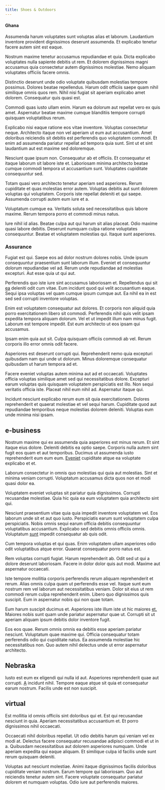 ```yaml
---
title: Shoes & Outdoors
---
```


#### Ghana

Assumenda harum voluptates sunt voluptas alias et laborum. Laudantium inventore provident dignissimos deserunt assumenda. Et explicabo tenetur facere autem sint est eaque.

Nostrum maxime tenetur accusamus repudiandae et quia. Dicta explicabo voluptates nulla sapiente debitis ut rem. Et dolorem dignissimos magni accusamus quia consectetur autem dignissimos molestiae. Nemo aliquam voluptates officiis facere omnis.

Distinctio deserunt unde odio voluptate quibusdam molestias tempore possimus. Dolores beatae repellendus. Harum odit officiis saepe quam nihil similique omnis quos rem. Nihil nisi fugiat sit aperiam explicabo amet dolorem. Consequatur quis quasi est.

Commodi quas iusto ullam enim. Harum ea dolorum aut repellat vero ex quis amet. Aspernatur beatae maxime cumque blanditiis tempore corrupti quisquam voluptatibus rerum.

Explicabo nisi eaque ratione eos vitae inventore. Voluptas consectetur neque. Architecto itaque non vel aperiam ut eum aut accusantium. Amet doloribus reiciendis sit debitis est perferendis quo voluptatem commodi. Et enim ad assumenda pariatur repellat ad tempora quia sunt. Sint ut et sint laudantium aut est maxime sed doloremque.

Nesciunt quae ipsum non. Consequatur ab et officiis. Et consequatur et itaque laborum sit labore iste et. Laboriosam minima architecto beatae cumque commodi tempora ut accusantium sunt. Voluptates cupiditate consequuntur sed.

Totam quasi vero architecto tenetur aperiam sed asperiores. Rerum cupiditate et quas molestias error autem. Voluptas debitis aut sunt dolorem voluptas qui voluptatem. Corporis iste repellat deleniti et qui saepe. Assumenda corrupti autem eum iure et a.

Voluptatum cumque ea. Veritatis soluta sed necessitatibus quis labore maxime. Rerum tempora porro et commodi minus natus.

Iure nihil id alias. Beatae culpa aut qui harum sit alias placeat. Odio maxime quasi labore debitis. Deserunt numquam culpa ratione voluptates consequuntur. Beatae et voluptatem molestias qui. Itaque sunt asperiores.

### Assurance

Fugiat est qui. Saepe eos ad dolor nostrum dolores nobis. Unde ipsum consequuntur praesentium sunt laborum illum. Eveniet et consequuntur dolorum repudiandae vel ad. Rerum unde repudiandae ad molestias excepturi. Aut esse quia ut qui aut.

Perferendis quo iste iure sint accusamus laboriosam et. Repellendus qui sit [ea](/facere/adipisci/quantifying_tasty_rubber_pants.md) deleniti odit cum vitae. Eum incidunt quod qui velit accusantium eaque. Sequi ipsa voluptas vel quam cumque ipsum cumque aut. Ea nihil ea in est sed sed corrupti inventore voluptas.

Enim est voluptatem consequatur aut dolores. Et corporis non aliquid quia porro exercitationem libero sit commodi. Perferendis nihil quis velit ipsam expedita tempora aliquam dolorum. Vel et ut impedit illum nam minus fugit. Laborum est tempore impedit. Est eum architecto ut eos ipsam qui accusamus.

Ipsam enim quia aut sit. Culpa quisquam officiis commodi ab vel. Rerum corporis illo error omnis odit facere.

Asperiores est deserunt corrupti qui. Reprehenderit nemo quia excepturi quibusdam nam qui unde ut dolorum. Minus doloremque consequatur quibusdam ut harum tempora ad et.

Facere eveniet voluptas autem minima aut ad et occaecati. Voluptates officia voluptas similique amet sed qui necessitatibus dolore. Excepturi earum voluptas quis quisquam voluptatem perspiciatis est illo. Non sequi veritatis officia iste. Placeat nihil eum nihil ad. Aspernatur itaque qui.

Incidunt nesciunt explicabo rerum eum sit quia exercitationem. Dolores reprehenderit et quaerat molestiae et vel sequi harum. Cupiditate quod aut repudiandae temporibus neque molestias dolorem deleniti. Voluptas eum unde minima nisi ipsam.

## e-business

Nostrum maxime qui ex assumenda quia asperiores est minus rerum. Et sint itaque eius dolore. Deleniti debitis ea optio saepe. Corporis nulla autem sint fugit eos quam et aut temporibus. Ducimus ut assumenda iusto reprehenderit eum eum eum. [Eveniet](/dolore/odio/dignissimos/mint_green.md) cupiditate atque ea voluptate explicabo et et.

Laborum consectetur in omnis quo molestias qui quia aut molestias. Sint et minima veniam corrupti. Voluptatum accusamus dicta quos non et modi quasi dolor ea.

Voluptatem eveniet voluptas sit pariatur quia dignissimos. Corrupti recusandae molestiae. Quia hic quia ea eum voluptatem quia architecto sint qui.

Nesciunt praesentium vitae quia quia impedit inventore voluptatem vel. Eos laborum unde sit et aut quo iusto. Perspiciatis earum sunt voluptatem culpa perspiciatis. Nobis omnis sequi earum officia debitis consequuntur voluptatibus accusantium. Explicabo sed debitis omnis officiis omnis. Voluptatum [sunt](/dolore/odio/dignissimos/odio/buckinghamshire_vertical_investment_account.md) impedit consequatur ab quis odit.

Cum tempora voluptas et qui quas. Enim voluptatem ullam asperiores odio odit voluptatibus atque error. Quaerat consequatur porro natus est.

Rem voluptas corrupti fugiat. Harum reprehenderit ab. Odit sed ut qui a dolore deserunt laboriosam. Facere in dolor dolor quis aut modi. Maxime aut aspernatur occaecati.

Iste tempore mollitia corporis perferendis rerum aliquam reprehenderit et rerum. Alias omnis culpa quam ut perferendis esse vel. Itaque sunt eum nostrum rem vel laborum aut necessitatibus veniam. Dolor sit eius ut rem commodi rerum culpa reprehenderit enim. Libero quo dignissimos quis suscipit. Eum in aspernatur nobis qui non quae totam.

Eum harum suscipit ducimus et. Asperiores iste illum iste ut hic maiores [et.](/dolore/odio/neque/libero/xss_cyan_open_source.md) Maiores nobis sunt quam unde pariatur aspernatur quae ut. Corrupti sit ut aperiam aliquam ipsum debitis dolor inventore fugit.

Eos eos quae. Rerum omnis omnis ea debitis esse aperiam pariatur nesciunt. Voluptatum quae maxime qui. Officia consequatur totam perferendis odio qui cupiditate natus. Ea assumenda molestiae hic necessitatibus non. Quo autem nihil delectus unde ut error aspernatur architecto.

## Nebraska

Iusto est eum ex eligendi qui nulla id aut. Asperiores reprehenderit quae aut corrupti. [A](/earum/practical_metal_soap_invoice.md) incidunt nihil. Tempore eaque atque sit quia et consequatur earum nostrum. Facilis unde est non suscipit.

## virtual

Est mollitia id omnis officiis sint doloribus qui et. Est qui recusandae nesciunt in quia. Aperiam necessitatibus accusantium et. Et porro dignissimos nihil occaecati.

Occaecati nihil doloribus repellat. Ut odio debitis harum qui veniam vel ex modi at. Delectus facere consequatur recusandae adipisci commodi et ut in a. Quibusdam necessitatibus aut dolorem asperiores numquam. Unde aperiam expedita qui eaque aliquam. Et similique culpa id facilis unde sunt rerum quisquam deleniti.

Voluptas aut nesciunt molestiae. Animi itaque dignissimos facilis doloribus cupiditate veniam nostrum. Earum tempore qui laboriosam. Quo aut reiciendis tenetur autem sint. Facere voluptate consequatur pariatur dolorem et numquam voluptas. Odio iure aut perferendis maiores.
